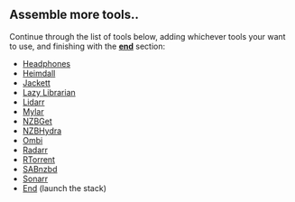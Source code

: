 ## Assemble more tools..

Continue through the list of tools below, adding whichever tools your want to use, and finishing with the **[end](/recipes/autopirate/end/)** section:

* [Headphones](/recipes/autopirate/headphones/)
* [Heimdall](/recipes/autopirate/heimdall/)
* [Jackett](/recipes/autopirate/jackett/)
* [Lazy Librarian](/recipes/autopirate/lazylibrarian/)
* [Lidarr](/recipes/autopirate/lidarr/)
* [Mylar](/recipes/autopirate/mylar/)
* [NZBGet](/recipes/autopirate/nzbget/)
* [NZBHydra](/recipes/autopirate/nzbhydra/)
* [Ombi](/recipes/autopirate/ombi/)
* [Radarr](/recipes/autopirate/radarr/)
* [RTorrent](/recipes/autopirate/rtorrent/)
* [SABnzbd](/recipes/autopirate/sabnzbd/)
* [Sonarr](/recipes/autopirate/sonarr/)
* [End](/recipes/autopirate/end/) (launch the stack)

[^1]: In many cases, tools will integrate with each other. I.e., Radarr needs to talk to SABnzbd and NZBHydra, Ombi needs to talk to Radarr, etc. Since each tool runs within the stack under its own name, just refer to each tool by name (i.e. "radarr"), and docker swarm will resolve the name to the appropriate container. You can identify the tool-specific port by looking at the docker-compose service definition.